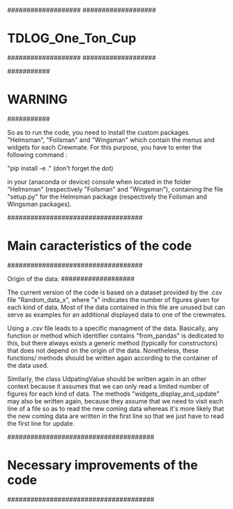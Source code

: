 ###################
###################
# TDLOG_One_Ton_Cup
###################
###################


###########
# WARNING #
###########

So as to run the code, you need to install the custom packages "Helmsman", "Foilsman" and "Wingsman" which contain the menus and widgets for each Crewmate.
For this purpose, you have to enter the following command : 

"pip install -e ."  (don't forget the dot)

in your (anaconda or device) console when located in the folder "Helmsman" (respectively "Foilsman" and "Wingsman"), containing the file "setup.py"
for the Helmsman package (respectively the Foilsman and Wingsman packages).


###################################
# Main caracteristics of the code #
###################################

Origin of the data:
###################

The current version of the code is based on a dataset provided by the .csv file "Random_data_x", where "x" indicates the number of figures given 
for each kind of data. Most of the data contained in this file are unused but can serve as examples for an additional displayed data to one of the crewmates.

Using a .csv file leads to a specific managment of the data. Basically, any function or method which identifier contains "from_pandas" is dedicated 
to this, but there always exists a generic method (typically for constructors) that does not depend on the origin of the data. Nonetheless, these functions/
methods should be written again according to the container of the data used.

Similarly, the class UdpatingValue should be written again in an other context because it assumes that we can only read a limited number of figures for each kind of data.
The methods "widgets_display_and_update" may also be written again, because they assume that we need to visit each line of a file so as to read the new coming data
whereas it's more likely that the new coming data are written in the first line so that we just have to read the first line for update. 


######################################
# Necessary improvements of the code #
######################################



